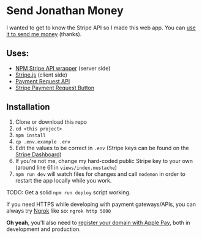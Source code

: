 # Send Jonathan Money

I wanted to get to know the Stripe API so I made this web app. You can [use it to send me money](https://send-jonathan-money.herokuapp.com/) (thanks).

## Uses:

- [NPM Stripe API wrapper](https://www.npmjs.com/package/stripe) (server side)
- [Stripe.js](https://stripe.com/docs/stripe-js/reference) (client side)
- [Payment Request API](https://developer.mozilla.org/en-US/docs/Web/API/Payment_Request_API)
- [Stripe Payment Request Button](https://stripe.com/docs/stripe-js/elements/payment-request-button)

## Installation

1. Clone or download this repo
1. `cd <this project>`
1. `npm install`
1. `cp .env.example .env`
1. Edit the values to be correct in `.env` (Stripe keys can be found on the [Stripe Dashboard](https://dashboard.stripe.com/account/apikeys))
1. If you're not me, change my hard-coded public Stripe key to your own (around line 61 in `views/index.mustache`)
1. `npm run dev` will watch files for changes and call `nodemon` in order to restart the app locally while you work.

TODO: Get a solid `npm run deploy` script working.

If you need HTTPS while developing with payment gateways/APIs, you can always try [Ngrok](https://ngrok.com/) like so: `ngrok http 5000`

**Oh yeah**, you'll also need to [register your domain with Apple Pay](https://stripe.com/docs/stripe-js/elements/payment-request-button#verifying-your-domain-with-apple-pay), both in development and production.
